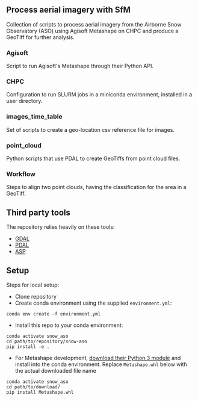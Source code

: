 ## Process aerial imagery with SfM

Collection of scripts to process aerial imagery from the Airborne Snow 
Observatory (ASO) using Agisoft Metashape on CHPC and produce a GeoTiff for
further analysis. 

### Agisoft

Script to run Agisoft's Metashape through their Python API.

### CHPC

Configuration to run SLURM jobs in a miniconda environment, installed in a user
directory.

### images_time_table

Set of scripts to create a geo-location csv reference file for images. 

### point_cloud

Python scripts that use PDAL to create GeoTiffs from point cloud files.

### Workflow

Steps to align two point clouds, having the classification for the area in 
a GeoTiff.

## Third party tools

The repository relies heavily on these tools:

* [GDAL](https://gdal.org)
* [PDAL](https://pdal.io)
* [ASP](https://stereopipeline.readthedocs.io)

## Setup

Steps for local setup:
* Clone repository
* Create conda environment using the supplied `environment.yml`:
```shell
conda env create -f environment.yml
```
* Install this repo to your conda environment:
```shell
conda activate snow_aso
cd path/to/repository/snow-aso
pip install -e .
```
* For Metashape development, [download their Python 3 module](https://www.agisoft.com/downloads/installer/)
and install into the conda environment. Replace `Metashape.whl` below with the actual downloaded file name 
```shell
conda activate snow_aso
cd path/to/download/
pip install Metashape.whl
```
